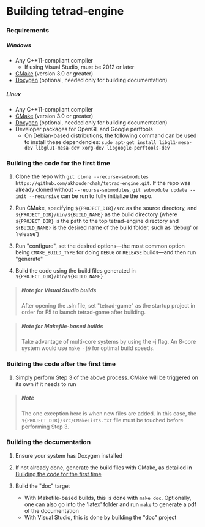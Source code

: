 # Building tetrad-engine
### Requirements
##### Windows
  * Any C++11-compliant compiler
    * If using Visual Studio, must be 2012 or later
  * [CMake](https://cmake.org/download/) (version 3.0 or greater)
  * [Doxygen](http://www.stack.nl/~dimitri/doxygen/index.html) (optional, needed only for building documentation)

##### Linux
  * Any C++11-compliant compiler
  * [CMake](https://cmake.org/download/) (version 3.0 or greater)
  * [Doxygen](http://www.stack.nl/~dimitri/doxygen/index.html) (optional, needed only for building documentation)
  * Developer packages for OpenGL and Google perftools
     * On Debian-based distributions, the following command can be used to install these dependencies:
     `sudo apt-get install libgl1-mesa-dev libglu1-mesa-dev xorg-dev libgoogle-perftools-dev`

### Building the code for the first time
  1. Clone the repo with `git clone --recurse-submodules https://github.com/akhouderchah/tetrad-engine.git`.
  If the repo was already cloned without `--recurse-submodules`, `git submodule update --init --recursive`
  can be run to fully initialize the repo.
  1. Run CMake, specifying `${PROJECT_DIR}/src` as the source directory, and `${PROJECT_DIR}/bin/${BUILD_NAME}`
  as the build directory (where `${PROJECT_DIR}` is the path to the top tetrad-engine directory and `${BUILD_NAME}` is the
  desired name of the build folder, such as 'debug' or 'release')

  1. Run "configure", set the desired options&mdash;the most common option being `CMAKE_BUILD_TYPE` for doing `DEBUG`
  or `RELEASE` builds&mdash;and then run "generate"

  1. Build the code using the build files generated in `${PROJECT_DIR}/bin/${BUILD_NAME}`
  >##### Note for Visual Studio builds
  >After opening the .sln file, set "tetrad-game" as the startup project in order for F5 to launch tetrad-game after building.

  >##### Note for Makefile-based builds
  >Take advantage of multi-core systems by using the -j flag. An 8-core system would use `make -j9` for optimal build speeds.

### Building the code after the first time
  1. Simply perform Step 3 of the above process. CMake will be triggered on its own if it needs to run
  > ##### Note
  > The one exception here is when new files are added. In this case, the `${PROJECT_DIR}/src/CMakeLists.txt` file must be
  > touched before performing Step 3.

### Building the documentation
  1. Ensure your system has Doxygen installed

  1. If not already done, generate the build files with CMake, as detailed in
  [Building the code for the first time](#building-the-code-for-the-first-time)

  1. Build the "doc" target
     * With Makefile-based builds, this is done with `make doc`. Optionally, one can also go into the 'latex' folder and
     run `make` to generate a pdf of the documentation
     * With Visual Studio, this is done by building the "doc" project
